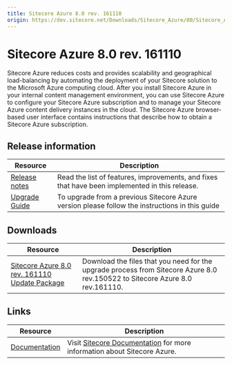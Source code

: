 ```yaml
---
title: Sitecore Azure 8.0 rev. 161110
origin: https://dev.sitecore.net/Downloads/Sitecore_Azure/80/Sitecore_Azure_80_Update2.aspx
---
```


# Sitecore Azure 8.0 rev. 161110

Sitecore Azure reduces costs and provides scalability and geographical load-balancing by automating the deployment of your Sitecore solution to the Microsoft Azure computing cloud. After you install Sitecore Azure in your internal content management environment, you can use Sitecore Azure to configure your Sitecore Azure subscription and to manage your Sitecore Azure content delivery instances in the cloud. The Sitecore Azure browser-based user interface contains instructions that describe how to obtain a Sitecore Azure subscription.

## Release information

 | Resource | Description |
 | --- | --- |
 | [Release notes](https://dev.sitecore.net:443/downloads/Sitecore%20Azure/80/Sitecore%20Azure%2080%20Update2/Release%20notes%20test) | Read the list of features, improvements, and fixes that have been implemented in this release.  <br /> |
 | [Upgrade Guide](https://sitecoredev.azureedge.net/~/media/7C30BC6B915044369F3021581A6AAB6C.ashx?date=20161114T112535) | To upgrade from a previous Sitecore Azure version please follow the instructions in this guide |

## Downloads

 | Resource | Description |
 | --- | --- |
 | [Sitecore Azure 8.0 rev. 161110 Update Package](https://sitecoredev.azureedge.net/~/media/136794EE93E24B27BA8F8A50BB7520DE.ashx?date=20161114T115505) | Download the files that you need for the upgrade process from Sitecore Azure 8.0 rev.150522 to Sitecore Azure 8.0 rev.161110. |

## Links

 | Resource | Description |
 | --- | --- |
 | [Documentation](https://doc.sitecore.net/cloud/80/azure) | Visit [Sitecore Documentation](https://doc.sitecore.net/cloud/80/azure%20) for more information about Sitecore Azure. |